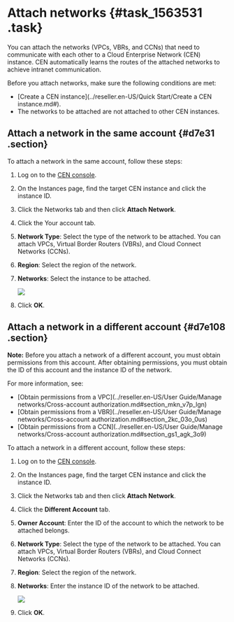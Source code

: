 # Attach networks {#task_1563531 .task}

You can attach the networks \(VPCs, VBRs, and CCNs\) that need to communicate with each other to a Cloud Enterprise Network \(CEN\) instance. CEN automatically learns the routes of the attached networks to achieve intranet communication.

Before you attach networks, make sure the following conditions are met:

-   [Create a CEN instance](../reseller.en-US/Quick Start/Create a CEN instance.md#).
-   The networks to be attached are not attached to other CEN instances.

## Attach a network in the same account {#d7e31 .section}

To attach a network in the same account, follow these steps:

1.  Log on to the [CEN console](https://partners-intl.console.aliyun.com/#/cbn).
2.  On the Instances page, find the target CEN instance and click the instance ID.
3.  Click the Networks tab and then click **Attach Network**.
4.  Click the Your account tab.
5.  **Network Type**: Select the type of the network to be attached. You can attach VPCs, Virtual Border Routers \(VBRs\), and Cloud Connect Networks \(CCNs\).
6.  **Region**: Select the region of the network.
7.  **Networks**: Select the instance to be attached. 

    ![](http://static-aliyun-doc.oss-cn-hangzhou.aliyuncs.com/assets/img/1240694/156654829454458_en-US.png)

8.  Click **OK**.

## Attach a network in a different account {#d7e108 .section}

**Note:** Before you attach a network of a different account, you must obtain permissions from this account. After obtaining permissions, you must obtain the ID of this account and the instance ID of the network.

For more information, see:

-   [Obtain permissions from a VPC](../reseller.en-US/User Guide/Manage networks/Cross-account authorization.md#section_mkn_v7p_lgn)
-   [Obtain permissions from a VBR](../reseller.en-US/User Guide/Manage networks/Cross-account authorization.md#section_2kc_03o_0us)
-   [Obtain permissions from a CCN](../reseller.en-US/User Guide/Manage networks/Cross-account authorization.md#section_gs1_agk_3o9)

To attach a network in a different account, follow these steps:

1.  Log on to the [CEN console](https://partners-intl.console.aliyun.com/#/cbn).
2.  On the Instances page, find the target CEN instance and click the instance ID.
3.  Click the Networks tab and then click **Attach Network**.
4.  Click the **Different Account** tab.
5.  **Owner Account**: Enter the ID of the account to which the network to be attached belongs.
6.  **Network Type**: Select the type of the network to be attached. You can attach VPCs, Virtual Border Routers \(VBRs\), and Cloud Connect Networks \(CCNs\).
7.  **Region**: Select the region of the network.
8.  **Networks**: Enter the instance ID of the network to be attached. 

    ![](http://static-aliyun-doc.oss-cn-hangzhou.aliyuncs.com/assets/img/1240694/156654829554474_en-US.png)

9.  Click **OK**.

